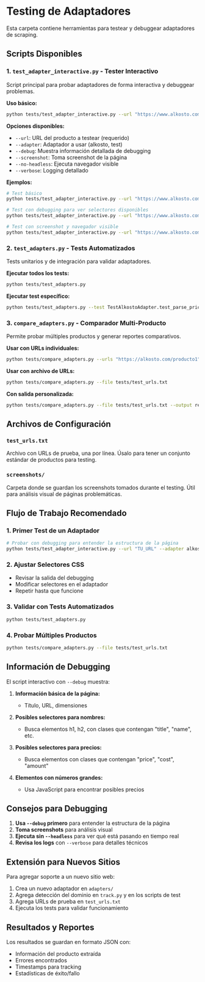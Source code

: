 # Testing de Adaptadores

Esta carpeta contiene herramientas para testear y debuggear adaptadores de scraping.

## Scripts Disponibles

### 1. `test_adapter_interactive.py` - Tester Interactivo
Script principal para probar adaptadores de forma interactiva y debuggear problemas.

**Uso básico:**
```bash
python tests/test_adapter_interactive.py --url "https://www.alkosto.com/producto/p/123" --adapter alkosto
```

**Opciones disponibles:**
- `--url`: URL del producto a testear (requerido)
- `--adapter`: Adaptador a usar (alkosto, test)
- `--debug`: Muestra información detallada de debugging
- `--screenshot`: Toma screenshot de la página
- `--no-headless`: Ejecuta navegador visible
- `--verbose`: Logging detallado

**Ejemplos:**
```bash
# Test básico
python tests/test_adapter_interactive.py --url "https://www.alkosto.com/producto" --adapter alkosto

# Test con debugging para ver selectores disponibles
python tests/test_adapter_interactive.py --url "https://www.alkosto.com/producto" --adapter alkosto --debug

# Test con screenshot y navegador visible
python tests/test_adapter_interactive.py --url "https://www.alkosto.com/producto" --adapter alkosto --screenshot --no-headless
```

### 2. `test_adapters.py` - Tests Automatizados
Tests unitarios y de integración para validar adaptadores.

**Ejecutar todos los tests:**
```bash
python tests/test_adapters.py
```

**Ejecutar test específico:**
```bash
python tests/test_adapters.py --test TestAlkostoAdapter.test_parse_price_formats
```

### 3. `compare_adapters.py` - Comparador Multi-Producto
Permite probar múltiples productos y generar reportes comparativos.

**Usar con URLs individuales:**
```bash
python tests/compare_adapters.py --urls "https://alkosto.com/producto1" "https://alkosto.com/producto2"
```

**Usar con archivo de URLs:**
```bash
python tests/compare_adapters.py --file tests/test_urls.txt
```

**Con salida personalizada:**
```bash
python tests/compare_adapters.py --file tests/test_urls.txt --output resultados_hoy.json
```

## Archivos de Configuración

### `test_urls.txt`
Archivo con URLs de prueba, una por línea. Úsalo para tener un conjunto estándar de productos para testing.

### `screenshots/`
Carpeta donde se guardan los screenshots tomados durante el testing. Útil para análisis visual de páginas problemáticas.

## Flujo de Trabajo Recomendado

### 1. **Primer Test de un Adaptador**
```bash
# Probar con debugging para entender la estructura de la página
python tests/test_adapter_interactive.py --url "TU_URL" --adapter alkosto --debug --screenshot
```

### 2. **Ajustar Selectores CSS**
- Revisar la salida del debugging
- Modificar selectores en el adaptador
- Repetir hasta que funcione

### 3. **Validar con Tests Automatizados**
```bash
python tests/test_adapters.py
```

### 4. **Probar Múltiples Productos**
```bash
python tests/compare_adapters.py --file tests/test_urls.txt
```

## Información de Debugging

El script interactivo con `--debug` muestra:

1. **Información básica de la página:**
   - Título, URL, dimensiones

2. **Posibles selectores para nombres:**
   - Busca elementos h1, h2, con clases que contengan "title", "name", etc.

3. **Posibles selectores para precios:**
   - Busca elementos con clases que contengan "price", "cost", "amount"

4. **Elementos con números grandes:**
   - Usa JavaScript para encontrar posibles precios

## Consejos para Debugging

1. **Usa `--debug` primero** para entender la estructura de la página
2. **Toma screenshots** para análisis visual
3. **Ejecuta sin `--headless`** para ver qué está pasando en tiempo real
4. **Revisa los logs** con `--verbose` para detalles técnicos

## Extensión para Nuevos Sitios

Para agregar soporte a un nuevo sitio web:

1. Crea un nuevo adaptador en `adapters/`
2. Agrega detección del dominio en `track.py` y en los scripts de test
3. Agrega URLs de prueba en `test_urls.txt`
4. Ejecuta los tests para validar funcionamiento

## Resultados y Reportes

Los resultados se guardan en formato JSON con:
- Información del producto extraída
- Errores encontrados
- Timestamps para tracking
- Estadísticas de éxito/fallo
